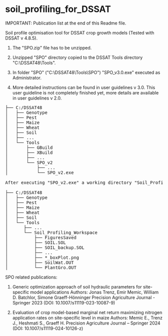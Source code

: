 # soil_profiling_for_DSSAT
IMPORTANT: Publication list at the end of this Readme file.

Soil profile optimisation tool for DSSAT crop growth models (Tested with DSSAT v 4.8.5).

1. The "SPO.zip" file has to be unzipped. 

2. Unzipped "SPO" directory copied to the DSSAT Tools directory "C:\DSSAT48\Tools". 

3. In folder "SPO" ("C:\DSSAT48\Tools\SPO") "SPO_v3.0.exe" executed as Administrator.

4. More detailed instructions can be found in user guidelines v 3.0. This user guideline is not completely finished yet, more details are available in user guidelines v 2.0.


<pre>
├── C:/DSSAT48
│   ├── Genotype
│   ├── Pest
│   ├── Maize
│   ├── Wheat
│   ├── Soil
│   ├── ...	
│   └── Tools
│       ├── GBuild
│       ├── XBuild
│       ├── ...
│       └── SPO_v2
│           ├── ...
│           └── SPO_v2.exe	

After executing "SPO_v2.exe" a working directory "Soil_Profiling_Workspace" is created in "Tools" directory where optimization is conducted and optimization output files saved:

├── C:/DSSAT48
│   ├── Genotype
│   ├── Pest
│   ├── Maize
│   ├── Wheat
│   ├── Soil
│   └── Tools	
│      ├── ...	
│      └── Soil_Profiling_Workspace
│          ├── FiguresSaved
│          ├── SOIL.SOL
│          ├── SOIL_backup.SOL
│          ├── ...
│          ├── *_boxPlot.png	
│          ├── SoilWat.OUT	
│          └── PlantGro.OUT
</pre>

SPO related publications:
1. Generic optimization approach of soil hydraulic parameters for site-specific model applications
    Authors: Jonas Trenz, Emir Memic, William D. Batchlor, Simone Graeff-Hönninger
    Precision Agriculture Journal - Springer 2023 (DOI: 10.1007/s11119-023-10087-9)
   
3. Evaluation of crop model-based marginal net return maximizing nitrogen application rates on site-specific level in maize
    Authors: Memic E., Trenz J., Heshmati S., Graeff H.
    Precision Agriculture Journal – Springer 2024 (DOI: 10.1007/s11119-024-10126-z)
